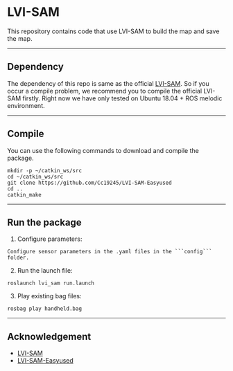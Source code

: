 # LVI-SAM

This repository contains code that use LVI-SAM to build the map and save the map.




---

## Dependency
The dependency of this repo is same as the official [LVI-SAM](https://github.com/TixiaoShan/LVI-SAM). So if you occur a compile problem, we recommend you to compile the official LVI-SAM firstly. Right now we have only tested on Ubuntu 18.04 + ROS melodic environment.

---

## Compile

You can use the following commands to download and compile the package.

```shell
mkdir -p ~/catkin_ws/src
cd ~/catkin_ws/src
git clone https://github.com/Cc19245/LVI-SAM-Easyused
cd ..
catkin_make
```

---

## Run the package

1. Configure parameters:

```
Configure sensor parameters in the .yaml files in the ```config``` folder.
```

2. Run the launch file:
```
roslaunch lvi_sam run.launch
```

3. Play existing bag files:
```
rosbag play handheld.bag 
```


---

## Acknowledgement
  - [LVI-SAM](https://github.com/TixiaoShan/LVI-SAM)
  - [LVI-SAM-Easyused](https://github.com/Cc19245/LVI-SAM-Easyused)
